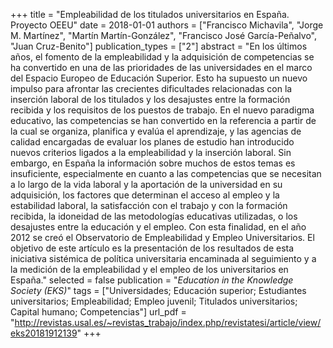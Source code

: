 +++
title = "Empleabilidad de los titulados universitarios en España. Proyecto OEEU"
date = 2018-01-01
authors = ["Francisco Michavila", "Jorge M. Martínez", "Martín Martín-González", "Francisco José García-Peñalvo", "Juan Cruz-Benito"]
publication_types = ["2"]
abstract = "En los últimos años, el fomento de la empleabilidad y la adquisición de competencias se ha convertido en una de las prioridades de las universidades en el marco del Espacio Europeo de Educación Superior. Esto ha supuesto un nuevo impulso para afrontar las crecientes dificultades relacionadas con la inserción laboral de los titulados y los desajustes entre la formación recibida y los requisitos de los puestos de trabajo. En el nuevo paradigma educativo, las competencias se han convertido en la referencia a partir de la cual se organiza, planifica y evalúa el aprendizaje, y las agencias de calidad encargadas de evaluar los planes de estudio han introducido nuevos criterios ligados a la empleabilidad y la inserción laboral. Sin embargo, en España la información sobre muchos de estos temas es insuficiente, especialmente en cuanto a las competencias que se necesitan a lo largo de la vida laboral y la aportación de la universidad en su adquisición, los factores que determinan el acceso al empleo y la estabilidad laboral, la satisfacción con el trabajo y con la formación recibida, la idoneidad de las metodologías educativas utilizadas, o los desajustes entre la educación y el empleo. Con esta finalidad, en el año 2012 se creó el Observatorio de Empleabilidad y Empleo Universitarios. El objetivo de este artículo es la presentación de los resultados de esta iniciativa sistémica de política universitaria encaminada al seguimiento y a la medición de la empleabilidad y el empleo de los universitarios en España."
selected = false
publication = "*Education in the Knowledge Society (EKS)*"
tags = ["Universidades; Educación superior; Estudiantes universitarios; Empleabilidad; Empleo juvenil; Titulados universitarios; Capital humano; Competencias"]
url_pdf = "http://revistas.usal.es/~revistas_trabajo/index.php/revistatesi/article/view/eks20181912139"
+++

